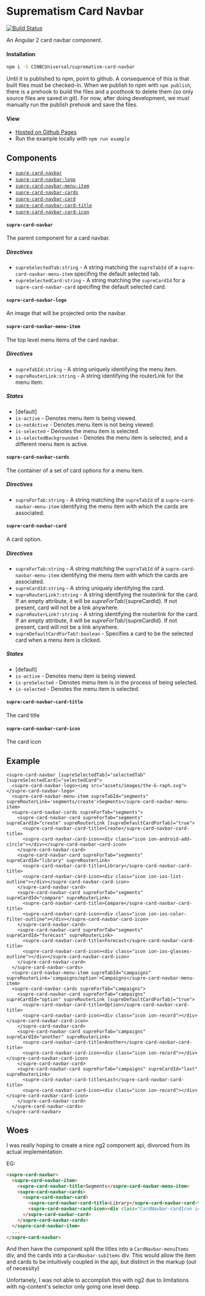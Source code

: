 # Suprematism Card Navbar

[![Build Status][travis-badge]][travis-badge-url]

An Angular 2 card navbar component.


#### Installation
```bash
npm i -S CINBCUniversal/suprematism-card-navbar
```
Until it is published to npm, point to github. A consequence of this is that
built files must be checked-in. When we publish to npm with `npm publish`,
there is a prehook to build the files and a posthook to delete them
(so only source files are saved in git). For now, after doing development,
we must manually run the publish prehook and save the files.


#### View
- [Hosted on Github Pages](https://cinbcuniversal.github.io/suprematism-card-navbar/)
- Run the example locally with `npm run example`


## Components
- [`supre-card-navbar`](#supre-card-navbar)
- [`supre-card-navbar-logo`](#supre-card-navbar-logo)
- [`supre-card-navbar-menu-item`](#supre-card-navbar-menu-item)
- [`supre-card-navbar-cards`](#supre-card-navbar-cards)
- [`supre-card-navbar-card`](#supre-card-navbar-card)
- [`supre-card-navbar-card-title`](#supre-card-navbar-card-title)
- [`supre-card-navbar-card-icon`](#supre-card-navbar-card-icon)

#### <a id="supre-card-navbar"></a> `supre-card-navbar`
The parent component for a card navbar.

##### Directives
- `supreSelectedTab:string` - A string matching the `supreTabId` of a `supre-card-navbar-menu-item` specifing the default selected tab.
- `supreSelectedCard:string` - A string matching the `supreCardId` for a `supre-card-navbar-card` specifing the default selected card.

#### <a id="supre-card-navbar-logo"></a> `supre-card-navbar-logo`
An image that will be projected onto the navbar.

#### <a id="supre-card-navbar-menu-item"></a> `supre-card-navbar-menu-item`
The top level menu items of the card navbar.

##### Directives
- `supreTabId:string` - A string uniquely identifying the menu item.
- `supreRouterLink:string` - A string identifying the routerLink for the menu item.

##### States
- [default]
- `is-active` - Denotes menu item is being viewed.
- `is-notActive` - Denotes menu item is not being viewed.
- `is-selected` - Denotes the menu item is selected.
- `is-selectedBackgrounded` - Denotes the menu item is selected, and a different menu item is active.

#### <a id="supre-card-navbar-cards"></a> `supre-card-navbar-cards`
The container of a set of card options for a menu item.

##### Directives
- `supreForTab:string` - A string matching the `supreTabId` of a `supre-card-navbar-menu-item` identifying the menu item with which the cards are associated.

#### <a id="supre-card-navbar-card"></a> `supre-card-navbar-card`
A card option.

##### Directives
- `supreForTab:string` - A string matching the `supreTabId` of a `supre-card-navbar-menu-item` identifying the menu item with which the cards are associated.
- `supreCardId:string` - A string uniquely identifying the card.
- `supreRouterLink?:string` - A string identifying the routerlink for the card. If an empty attribute, it will be ${supreForTab}/${supreCardId}. If not present, card will not be a link anywhere.
- `supreRouterLink?:string` - A string identifying the routerlink for the card. If an empty attribute, it will be ${supreForTab}/${supreCardId}. If not present, card will not be a link anywhere.
- `supreDefaultCardForTab?:boolean` - Specifies a card to be the selected card when a menu item is clicked.

##### States
- [default]
- `is-active` - Denotes menu item is being viewed.
- `is-preSelected` - Denotes menu item is in the process of being selected.
- `is-selected` - Denotes the menu item is selected.

#### <a id="supre-card-navbar-card-title"></a> `supre-card-navbar-card-title`
The card title

#### <a id="supre-card-navbar-card-icon"></a> `supre-card-navbar-card-icon`
The card icon


## Example
```
<supre-card-navbar [supreSelectedTab]="selectedTab" [supreSelectedCard]="selectedCard">
  <supre-card-navbar-logo><img src="assets/images/the-G-raph.svg"></supre-card-navbar-logo>
  <supre-card-navbar-menu-item supreTabId="segments" supreRouterLink='segments/create'>Segments</supre-card-navbar-menu-item>
  <supre-card-navbar-cards supreForTab="segments">
    <supre-card-navbar-card supreForTab="segments" supreCardId="create" supreRouterLink [supreDefaultCardForTab]="true">
      <supre-card-navbar-card-title>Create</supre-card-navbar-card-title>
      <supre-card-navbar-card-icon><div class="icon ion-android-add-circle"></div></supre-card-navbar-card-icon>
    </supre-card-navbar-card>
    <supre-card-navbar-card supreForTab="segments" supreCardId="library" supreRouterLink>
      <supre-card-navbar-card-title>Library</supre-card-navbar-card-title>
      <supre-card-navbar-card-icon><div class="icon ion-ios-list-outline"></div></supre-card-navbar-card-icon>
    </supre-card-navbar-card>
    <supre-card-navbar-card supreForTab="segments" supreCardId="compare" supreRouterLink>
      <supre-card-navbar-card-title>Compare</supre-card-navbar-card-title>
      <supre-card-navbar-card-icon><div class="icon ion-ios-color-filter-outline"></div></supre-card-navbar-card-icon>
    </supre-card-navbar-card>
    <supre-card-navbar-card supreForTab="segments" supreCardId="forecast" supreRouterLink>
      <supre-card-navbar-card-title>Forecast</supre-card-navbar-card-title>
      <supre-card-navbar-card-icon><div class="icon ion-ios-glasses-outline"></div></supre-card-navbar-card-icon>
    </supre-card-navbar-card>
  </supre-card-navbar-cards>
  <supre-card-navbar-menu-item supreTabId="campaigns" supreRouterLink='campaigns/option'>Campaigns</supre-card-navbar-menu-item>
  <supre-card-navbar-cards supreForTab="campaigns">
    <supre-card-navbar-card supreForTab="campaigns" supreCardId="option" supreRouterLink [supreDefaultCardForTab]="true">
      <supre-card-navbar-card-title>Option</supre-card-navbar-card-title>
      <supre-card-navbar-card-icon><div class="icon ion-record"></div></supre-card-navbar-card-icon>
    </supre-card-navbar-card>
    <supre-card-navbar-card supreForTab="campaigns" supreCardId="another" supreRouterLink>
      <supre-card-navbar-card-title>Another</supre-card-navbar-card-title>
      <supre-card-navbar-card-icon><div class="icon ion-record"></div></supre-card-navbar-card-icon>
    </supre-card-navbar-card>
    <supre-card-navbar-card supreForTab="campaigns" supreCardId="last" supreRouterLink>
      <supre-card-navbar-card-title>Last</supre-card-navbar-card-title>
      <supre-card-navbar-card-icon><div class="icon ion-record"></div></supre-card-navbar-card-icon>
    </supre-card-navbar-card>
  </supre-card-navbar-cards>
</supre-card-navbar>
```

## Woes
I was really hoping to create a nice ng2 component api,
divorced from its actual implementation.

EG:
```html
<supre-card-navbar>
  <supre-card-navbar-item>
    <supre-card-navbar-title>Segments</supre-card-navbar-menu-item>
    <supre-card-navbar-cards>
      <supre-card-navbar-card>
        <supre-card-navbar-card-title>Library</supre-card-navbar-card-title>
        <supre-card-navbar-card-icon><div class="CardNavbar-cardIcon icon ion-android-add-circle"></div></supre-card-navbar-card-icon>
      </supre-card-navbar-card>
    </supre-card-navbar-cards>
  </supre-card-navbar-item>
  ...
</supre-card-navbar>
```

And then have the component split the titles into a `CardNavbar-menuItems` div,
and the cards into a `CardNavbar-subItems` div. This would allow the item
and cards to be intuitively coupled in the api, but distinct in the
markup (out of necessity)

Unfortanely, I was not able to accomplish this with ng2 due to limitations
with ng-content's selector only going one level deep.


[travis-badge]: https://travis-ci.org/CINBCUniversal/suprematism-card-navbar.svg?branch=master
[travis-badge-url]: https://travis-ci.org/CINBCUniversal/suprematism-card-navbar
